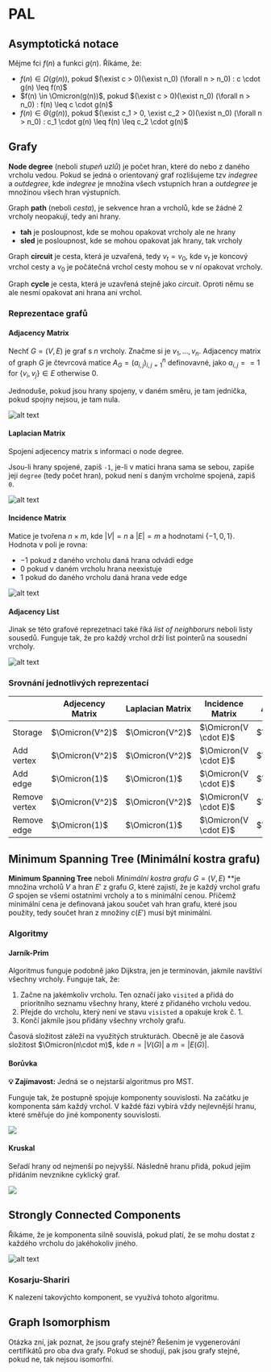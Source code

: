 # PAL

<link rel="stylesheet" href="style.css">

## Asymptotická notace

Mějme fci $f(n)$ a funkci $g(n)$. Říkáme, že:

- $f(n) \in \Omega(g(n))$, pokud $(\exist c > 0)(\exist n_0) (\forall n > n_0) : c \cdot g(n) \leq f(n)$
- $f(n) \in \Omicron(g(n))$, pokud $(\exist c > 0)(\exist n_0) (\forall n > n_0) : f(n) \leq c \cdot g(n)$
- $f(n) \in \Theta(g(n))$, pokud $(\exist c_1 > 0, \exist c_2 > 0)(\exist n_0) (\forall n > n_0) : c_1 \cdot g(n) \leq f(n) \leq c_2 \cdot g(n)$

## Grafy

**Node degree** (neboli *stupeň uzlů*) je počet hran, které do nebo z daného vrcholu vedou. Pokud se jedná o orientovaný graf rozlišujeme tzv *indegree* a *outdegree*, kde *indegree* je množina všech vstupních hran a *outdegree* je množinou všech hran výstupních.

Graph **path** (neboli *cesta*), je sekvence hran a vrcholů, kde se žádné 2 vrcholy neopakují, tedy ani hrany.

- **tah** je posloupnost, kde se mohou opakovat vrcholy ale ne hrany
- **sled** je posloupnost, kde se mohou opakovat jak hrany, tak vrcholy

Graph **circuit** je cesta, která je uzvařená, tedy $v_t = v_0$, kde $v_t$ je koncový vrchol cesty a $v_0$ je počátečná vrchol cesty mohou se v ní opakovat vrcholy.

Graph **cycle** je cesta, která je uzavřená stejně jako *circuit*. Oproti němu se ale nesmí opakovat ani hrana ani vrchol.

### Reprezentace grafů

<div class="col-2">
<div>

#### Adjacency Matrix

Nechť $G=(V,E)$ je graf s $n$ vrcholy. Značme si je $v_1, ..., v_n$. Adjacency matrix of graph $G$ je čtevrcová matice $A_G=(a_{i,j})^n_{i,j=1}$ definovavné, jako $a_{i,j} == 1 \text{ for }\{v_i,v_j\} \in E \text{ otherwise } 0$.

Jednoduše, pokud jsou hrany spojeny, v daném směru, je tam jednička, pokud spojny nejsou, je tam nula.

</div>
<div>

![alt text](assets/PAL_00.png)

</div>
</div>

#### Laplacian Matrix

Spojení adjecency matrix s informaci o node degree.

Jsou-li hrany spojené, zapiš `-1`, je-li v matici hrana sama se sebou, zapiše její `degree` (tedy počet hran), pokud není s daným vrcholme spojená, zapiš `0`.

![alt text](assets/PAL_01.png)

<div class="col-2">
<div>

#### Incidence Matrix

Matice je tvořena $n\times m$, kde $|V|=n$ a $|E| = m$ a hodnotami $\{-1, 0, 1\}$. Hodnota v poli je rovna:

- $-1$ pokud z  daného vrcholu daná hrana odvádí edge
- $0$ pokud v daném vrcholu hrana neexistuje
- $1$ pokud do daného vrcholu daná hrana vede edge

</div>
<div>

![alt text](assets/PAL_02.png)

</div>
</div>

<div class="col-2">
<div>

#### Adjacency List

Jinak se této grafové reprezetnaci také říká *list of neighborurs* neboli listy sousedů. Funguje tak, že pro každý vrchol drží list pointerů na sousední vrcholy.

</div>
<div>

![alt text](assets/PAL_03.png)

</div>
</div>

### Srovnání jednotlivých reprezentací

|               | Adjecency Matrix | Laplacian Matrix | Incidence Matrix      | Adjacency List  |
| ------------- | ---------------- | ---------------- | --------------------- | --------------- |
| Storage       | $\Omicron(V^2)$  | $\Omicron(V^2)$  | $\Omicron(V \cdot E)$ | $\Omicron(V+E)$ |
| Add vertex    | $\Omicron(V^2)$  | $\Omicron(V^2)$  | $\Omicron(V \cdot E)$ | $\Omicron(V)$   |
| Add edge      | $\Omicron(1)$    | $\Omicron(1)$    | $\Omicron(V \cdot E)$ | $\Omicron(1)$   |
| Remove vertex | $\Omicron(V^2)$  | $\Omicron(V^2)$  | $\Omicron(V \cdot E)$ | $\Omicron(E)$   |
| Remove edge   | $\Omicron(1)$    | $\Omicron(1)$    | $\Omicron(V \cdot E)$ | $\Omicron(V)$   |


## Minimum Spanning Tree (Minimální kostra grafu)

**Minimum Spanning Tree** neboli *Minimální kostra grafu* $G=(V,E)$ **je množina vrcholů $V$ a hran $E'$ z grafu $G$, které zajistí, že je každý vrchol grafu $G$ spojen se všemi ostatními vrcholy a to s minimální cenou. Přičemž minimální cena je definovaná jakou součet vah hran grafu, které jsou použity, tedy součet hran z množiny $c(E')$ musí být minimální.

### Algoritmy

#### Jarník-Prim

Algoritmus funguje podobně jako Dijkstra, jen je terminován, jakmile navštíví všechny vrcholy. Funguje tak, že:

1. Začne na jakémkoliv vrcholu. Ten označí jako `visited`  a přidá do prioritního seznamu všechny hrany, které z přidaného vrcholu vedou.
2. Přejde do vrcholu, který není ve stavu `visisted` a opakuje krok č. 1.
3. Končí jakmile jsou přidány všechny vrcholy grafu.

Časová složitost záleží na využitých strukturách. Obecně je ale časová složitost $\Omicron(n\cdot m)$, kde $n=|V(G)|$ a $m=|E(G)|$.

<div class="col-2">
<div>

#### Borůvka

**💡 Zajímavost:** Jedná se o nejstarší algoritmus pro MST.

Funguje tak, že postupně spojuje komponenty souvislosti. Na začátku je komponenta sám každý vrchol. V každé fázi vybírá vždy nejlevnější hranu, které směřuje do jiné komponenty souvislosti.

</div>
<div>

![](https://upload.wikimedia.org/wikipedia/commons/2/2e/Boruvka%27s_algorithm_%28Sollin%27s_algorithm%29_Anim.gif)

</div>
</div>

<div class="col-2">
<div>

#### Kruskal

Seřadí hrany od nejmenší po nejvyšší. Následně hranu přidá, pokud jejím přidáním nevznikne cyklický graf.

</div>
<div>

![](https://upload.wikimedia.org/wikipedia/commons/b/bb/KruskalDemo.gif)

</div>
</div>

<div class="col-2">
<div>

## Strongly Connected Components

Říkáme, že je komponenta silně souvislá, pokud platí, že se mohu dostat z každého vrcholu do jakéhokoliv jiného.

</div>
<div>

![alt text](assets/PAL_04.png)

</div>
</div>

### Kosarju-Shariri

K nalezení takovýchto komponent, se využívá tohoto algoritmu.

## Graph Isomorphism

Otázka zní, jak poznat, že jsou grafy stejné? Řešením je vygenerování certifikátů pro oba dva grafy. Pokud se shodují, pak jsou grafy stejné, pokud ne, tak nejsou isomorfní.